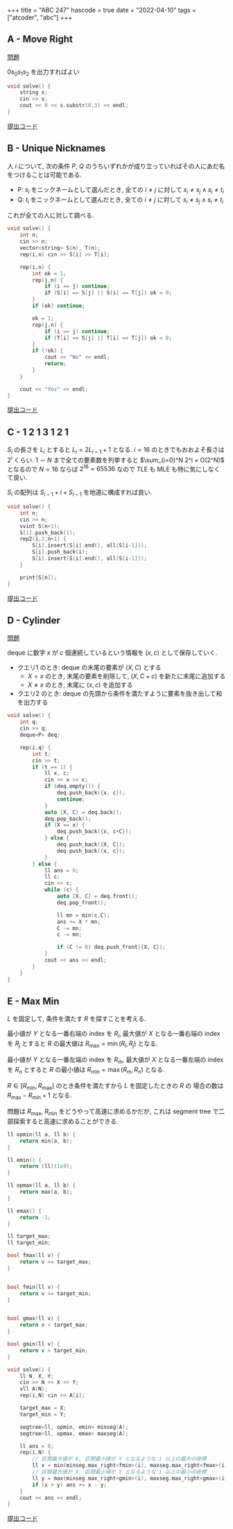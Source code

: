 +++
title = "ABC 247"
hascode = true
date = "2022-04-10"
tags = ["atcoder", "abc"]
+++



## A - Move Right

[問題](https://atcoder.jp/contests/abc247/tasks/abc247_a)

$0 s_0 s_1 s_2$ を出力すればよい

```cpp
void solve() {
    string s;
    cin >> s;
    cout << 0 << s.substr(0,3) << endl;
}
```

[提出コード](https://atcoder.jp/contests/abc247/submissions/30895288)

## B - Unique Nicknames

人 $i$ について, 次の条件 $P$, $Q$ のうちいずれかが成り立っていればその人にあだ名をつけることは可能である.

- P: $s_i$ をニックネームとして選んだとき, 全ての $i \neq j$ に対して $s_i \neq s_j \wedge s_i \neq t_i$
- Q: $t_i$ をニックネームとして選んだとき, 全ての $i \neq j$ に対して $s_i \neq s_j \wedge s_i \neq t_i$

これが全ての人に対して調べる.

```cpp
void solve() {
    int n;
    cin >> n;
    vector<string> S(n), T(n);
    rep(i,n) cin >> S[i] >> T[i];

    rep(i,n) {
        int ok = 1;
        rep(j,n) {
            if (i == j) continue;
            if (S[i] == S[j] || S[i] == T[j]) ok = 0;
        }
        if (ok) continue;

        ok = 1;
        rep(j,n) {
            if (i == j) continue;
            if (T[i] == S[j] || T[i] == T[j]) ok = 0;
        }
        if (!ok) {
            cout << "No" << endl;
            return;
        }
    }

    cout << "Yes" << endl;
}
```

[提出コード](https://atcoder.jp/contests/abc247/submissions/30895607)

## C - 1 2 1 3 1 2 1

$S_i$ の長さを $L_i$ とすると $L_i = 2L_{i - 1} + 1$ となる.
$i = 16$ のときでもおおよそ長さは $2^i$ くらい.
$1 \sim N$ まで全ての要素数を列挙すると $\sum_{i=0}^N 2^i = O(2^N)$ となるので
$N = 16$ ならば $2^16 = 65536$ なので TLE も MLE も特に気にしなくて良い.

$S_i$ の配列は $S_{i-1} + i + S_{i-1}$ を地道に構成すれば良い.

```cpp
void solve() {
    int n;
    cin >> n;
    vvint S(n+1);
    S[1].push_back(1);
    rep2(i,2,n+1) {
        S[i].insert(S[i].end(), all(S[i-1]));
        S[i].push_back(i);
        S[i].insert(S[i].end(), all(S[i-1]));
    }

    print(S[n]);
}
```

[提出コード](https://atcoder.jp/contests/abc247/submissions/30896390)

## D - Cylinder

[問題](https://atcoder.jp/contests/abc247/tasks/abc247_d)

deque に数字 $x$ が $c$ 個連続しているという情報を $(x, c)$ として保存していく.

- クエリ1 のとき: deque の末尾の要素が $(X, C)$ とする
  - $X = x$ のとき, 末尾の要素を削除して, $(X, C+c)$ を新たに末尾に追加する
  - $X \neq x$ のとき, 末尾に $(x, c)$ を追加する
- クエリ2 のとき: deque の先頭から条件を満たすように要素を抜き出して和を出力する


```cpp
void solve() {
    int q;
    cin >> q;
    deque<P> deq;

    rep(i,q) {
        int t;
        cin >> t;
        if (t == 1) {
            ll x, c;
            cin >> x >> c;
            if (deq.empty()) {
                deq.push_back({x, c});
                continue;
            }
            auto [X, C] = deq.back();
            deq.pop_back();
            if (X == x) {
                deq.push_back({x, c+C});
            } else {
                deq.push_back({X, C});
                deq.push_back({x, c});
            }
        } else {
            ll ans = 0;
            ll c;
            cin >> c;
            while (c) {
                auto [X, C] = deq.front();
                deq.pop_front();

                ll mn = min(c,C);
                ans += X * mn;
                C -= mn;
                c -= mn;

                if (C != 0) deq.push_front({X, C});
            }
            cout << ans << endl;
        }
    }
}
```

## E - Max Min

$L$ を固定して, 条件を満たす $R$ を探すことを考える.

最小値が $Y$ となる一番右端の index を $R_i$,
最大値が $X$ となる一番右端の index を $R_j$ とすると
$R$ の最大値は $R_{\mathrm{max}} = \min(R_i, R_j)$ となる.


最小値が $Y$ となる一番左端の index を $R_m$,
最大値が $X$ となる一番左端の index を $R_n$ とすると
$R$ の最小値は $R_{\mathrm{min}} = \max(R_m, R_n)$ となる.

$R \in [ R_{\mathrm{min}}, R_{\mathrm{max}} ]$ のとき条件を満たすから $L$ を固定したときの $R$ の
場合の数は $R_{\mathrm{max}} - R_{\mathrm{min}} + 1$ となる.

問題は $R_{\mathrm{max}}$, $R_{\mathrm{min}}$ をどうやって高速に求めるかだが, これは
segment tree で二部探索すると高速に求めることができる.

```cpp
ll opmin(ll a, ll b) {
    return min(a, b);
}

ll emin() {
    return (ll)(1e9);
}

ll opmax(ll a, ll b) {
    return max(a, b);
}

ll emax() {
    return -1;
}

ll target_max;
ll target_min;

bool fmax(ll v) {
    return v <= target_max;
}


bool fmin(ll v) {
    return v >= target_min;
}


bool gmax(ll v) {
    return v < target_max;
}

bool gmin(ll v) {
    return v > target_min;
}

void solve() {
    ll N, X, Y;
    cin >> N >> X >> Y;
    vll A(N);
    rep(i,N) cin >> A[i];

    target_max = X;
    target_min = Y;

    segtree<ll, opmin, emin> minseg(A);
    segtree<ll, opmax, emax> maxseg(A);

    ll ans = 0;
    rep(i,N) {
        // 区間最大値が X, 区間最小値が Y となるような i 以上の最大の座標
        ll x = min(minseg.max_right<fmin>(i), maxseg.max_right<fmax>(i));
        // 区間最大値が X, 区間最小値が Y となるような i 以上の最小の座標
        ll y = max(minseg.max_right<gmin>(i), maxseg.max_right<gmax>(i));
        if (x > y) ans += x - y;
    }
    cout << ans << endl;
}
```

[提出コード](https://atcoder.jp/contests/abc247/submissions/30897214)
